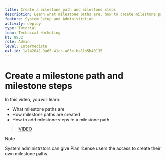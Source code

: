 ```yaml
---
title: Create a milestone path and milestone steps
description: Learn what milestone paths are, how to create milestone paths, and how to add milestone steps.
feature: System Setup and Administration
activity: deploy
type: Tutorial
team: Technical Marketing
kt: 8932
role: Admin
level: Intermediate
exl-id: 1a742041-9a65-41cc-a03e-ba17b5b40135
---
```

# Create a milestone path and milestone steps

In this video, you will learn:

* What milestone paths are
* How milestone paths are created
* How to add milestone steps to a milestone path

>[!VIDEO](https://video.tv.adobe.com/v/335204/?quality=12)

>[!NOTE]
>
>System administrators can give Plan license users the access to create their own milestone paths.
